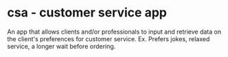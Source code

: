 # csa - customer service app
An app that allows clients and/or professionals to input and retrieve data on the client's preferences for customer service. Ex. Prefers jokes, relaxed service, a longer wait before ordering.  
